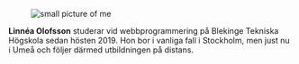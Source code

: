 <div class="author-byline">
<figure class="figure left">
<img src="image/me-small.jpg?w=100" class="front img" alt="small picture of me">
</figure>
<p>
<strong>Linnéa Olofsson</strong> studerar vid webbprogrammering på Blekinge Tekniska Högskola sedan hösten 2019. Hon bor i vanliga fall i Stockholm, men just nu i Umeå och följer därmed utbildningen på distans.</p>
</div>
